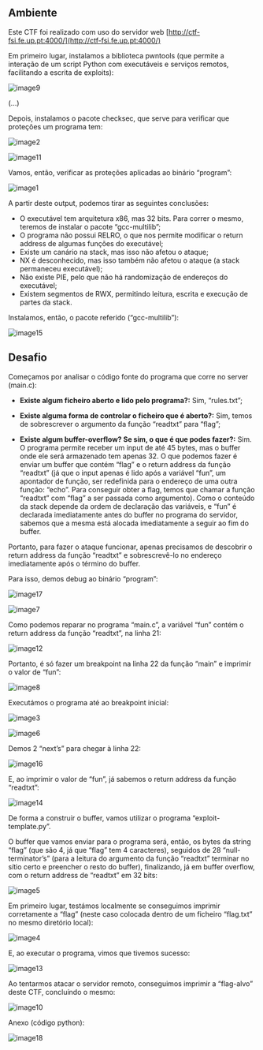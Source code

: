 ## Ambiente

Este CTF foi realizado com uso do servidor web [http://ctf-fsi.fe.up.pt:4000/](http://ctf-fsi.fe.up.pt:4000/)

Em primeiro lugar, instalamos a biblioteca pwntools (que permite a interação de um script Python com executáveis e serviços remotos, facilitando a escrita de exploits):  

![image9](images_CTF5.md/image9.png)

(...)

Depois, instalamos o pacote checksec, que serve para verificar que proteções um programa tem:  

![image2](images_CTF5.md/image2.png)

![image11](images_CTF5.md/image11.png)

Vamos, então, verificar as proteções aplicadas ao binário “program”:  

![image1](images_CTF5.md/image1.png)

A partir deste output, podemos tirar as seguintes conclusões:

* O executável tem arquitetura x86, mas 32 bits. Para correr o mesmo, teremos de instalar o pacote “gcc-multilib”;  
* O programa não possui RELRO, o que nos permite modificar o return address de algumas funções do executável;  
* Existe um canário na stack, mas isso não afetou o ataque;  
* NX é desconhecido, mas isso também não afetou o ataque (a stack permaneceu executável);  
* Não existe PIE, pelo que não há randomização de endereços do executável;  
* Existem segmentos de RWX, permitindo leitura, escrita e execução de partes da stack.

Instalamos, então, o pacote referido (“gcc-multilib”):  

![image15](images_CTF5.md/image15.png)

## Desafio

Começamos por analisar o código fonte do programa que corre no server (main.c):

* **Existe algum ficheiro aberto e lido pelo programa?:** Sim, “rules.txt”;

* **Existe alguma forma de controlar o ficheiro que é aberto?:** Sim, temos de sobrescrever o argumento da função “readtxt” para “flag”;

* **Existe algum buffer-overflow? Se sim, o que é que podes fazer?:** Sim. O programa permite receber um input de até 45 bytes, mas o buffer onde ele será armazenado tem apenas 32\. O que podemos fazer é enviar um buffer que contém “flag” e o return address da função “readtxt” (já que o input apenas é lido após a variável “fun”, um apontador de função, ser redefinida para o endereço de uma outra função: “echo”. Para conseguir obter a flag, temos que chamar a função “readtxt” com “flag” a ser passada como argumento). Como o conteúdo da stack depende da ordem de declaração das variáveis, e “fun” é declarada imediatamente antes do buffer no programa do servidor, sabemos que a mesma está alocada imediatamente a seguir ao fim do buffer. 

Portanto, para fazer o ataque funcionar, apenas precisamos de descobrir o return address da função “readtxt” e sobrescrevê-lo no endereço imediatamente após o término do buffer.

Para isso, demos debug ao binário “program”:

![image17](images_CTF5.md/image17.png)

![image7](images_CTF5.md/image7.png)

Como podemos reparar no programa “main.c”, a variável “fun” contém o return address da função “readtxt”, na linha 21:  

![image12](images_CTF5.md/image12.png)

Portanto, é só fazer um breakpoint na linha 22 da função “main” e imprimir o valor de “fun”:  

![image8](images_CTF5.md/image8.png)

Executámos o programa até ao breakpoint inicial:  

![image3](images_CTF5.md/image3.png)

![image6](images_CTF5.md/image6.png)

Demos 2 “next’s” para chegar à linha 22:  

![image16](images_CTF5.md/image16.png)

E, ao imprimir o valor de “fun”, já sabemos o return address da função “readtxt”:  

![image14](images_CTF5.md/image14.png)

De forma a construir o buffer, vamos utilizar o programa “exploit-template.py”.

O buffer que vamos enviar para o programa será, então, os bytes da string “flag” (que são 4, já que “flag” tem 4 caracteres), seguidos de 28 “null-terminator’s” (para a leitura do argumento da função “readtxt” terminar no sítio certo e preencher o resto do buffer), finalizando, já em buffer overflow, com o return address de “readtxt” em 32 bits:

![image5](images_CTF5.md/image5.png)

Em primeiro lugar, testámos localmente se conseguimos imprimir corretamente a “flag” (neste caso colocada dentro de um ficheiro “flag.txt” no mesmo diretório local):

![image4](images_CTF5.md/image4.png)

E, ao executar o programa, vimos que tivemos sucesso:  

![image13](images_CTF5.md/image13.png)

Ao tentarmos atacar o servidor remoto, conseguimos imprimir a “flag-alvo” deste CTF, concluíndo o mesmo:

![image10](images_CTF5.md/image10.png)

Anexo (código python):

![image18](images_CTF5.md/image18.png)